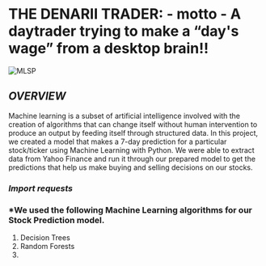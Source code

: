 # **THE DENARII TRADER: - motto - A daytrader trying to make a “day's wage” from a desktop brain!!**

![MLSP](https://user-images.githubusercontent.com/78338890/121461642-40314d80-c97d-11eb-9045-43d68de8d24b.jpg)

## *OVERVIEW*

Machine learning is a subset of artificial intelligence involved with the creation of algorithms that can change itself without human intervention to produce an output by feeding itself through structured data. In this project, we created a model that makes a 7-day prediction for a particular stock/ticker using Machine Learning with Python. We were able to extract data from Yahoo Finance and run it through our prepared model to get the predictions that help us make buying and selling decisions on our stocks.

### *Import requests* 

### *We used the following Machine Learning algorithms for our Stock Prediction model.
1. Decision Trees
2. Random Forests
3. 
